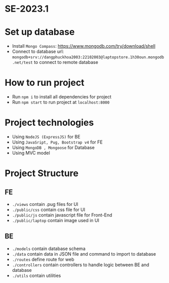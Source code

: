 # SE-2023.1


# Set up database
- Install `Mongo Compass`: https://www.mongodb.com/try/download/shell
- Connect to database url: `mongodb+srv://dangphuckhoa2003:22102003@laptopstore.1h30oun.mongodb.net/test` to connect to remote database

# How to run project
- Run `npm i` to install all dependencies for project
- Run `npm start` to run project at `localhost:8000`

# Project technologies
- Using `NodeJS (ExpressJS)` for BE
- Using `JavaSript, Pug, Bootstrap v4` for FE
- Using `MongoDB , Mongoose` for Database
- Using MVC model

# Project Structure
## FE
- `./views` contain .pug files for UI
- `./public/css` contain css file for UI
- `./public/js` contain javascript file for Front-End
- `./public/laptop` contain image used in UI

## BE
- `./models` contain database schema
- `./data` contain data in JSON file and command to import to database
- `./routes` define route for web
- `./controllers` contain controllers to handle logic between BE and database
- `./utils` contain utilities 

